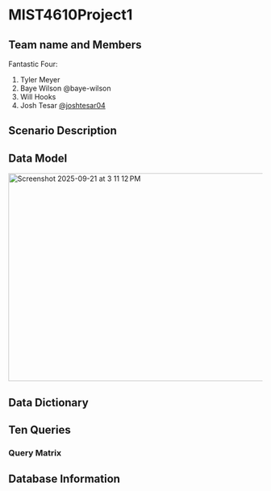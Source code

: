 # MIST4610Project1
## Team name and Members
Fantastic Four:
1) Tyler Meyer
2) Baye Wilson @baye-wilson
3) Will Hooks
4) Josh Tesar [@joshtesar04](https://github.com/joshtesar04)
## Scenario Description
## Data Model
<img width="929" height="412" alt="Screenshot 2025-09-21 at 3 11 12 PM" src="https://github.com/user-attachments/assets/8d41d124-2744-4f97-be75-e266f5680829" />


## Data Dictionary
## Ten Queries
### Query Matrix
## Database Information
